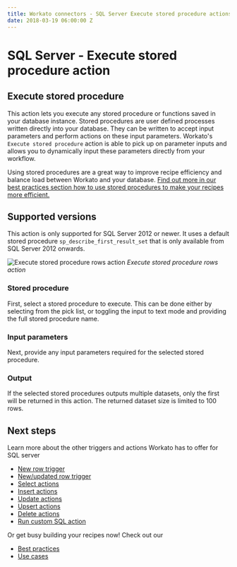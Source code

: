 ```yaml
---
title: Workato connectors - SQL Server Execute stored procedure actions
date: 2018-03-19 06:00:00 Z
---
```


# SQL Server - Execute stored procedure action

## Execute stored procedure
This action lets you execute any stored procedure or functions saved in your database instance. Stored procedures are user defined processes written directly into your database. They can be written to accept input parameters and perform actions on these input parameters. Workato's `Execute stored procedure` action is able to pick up on parameter inputs and allows you to dynamically input these parameters directly from your workflow.

Using stored procedures are a great way to improve recipe efficiency and balance load between Workato and your database. [Find out more in our best practices section how to use stored procedures to make your recipes more efficient.](/connectors/mssql/best-practices.md#using-custom-sql-and-stored-procedures-in-workato-and-why-you-should-do-so)

## Supported versions
This action is only supported for SQL Server 2012 or newer. It uses a default stored procedure `sp_describe_first_result_set` that is only available from SQL Server 2012 onwards.

![Execute stored procedure rows action](~@img/mssql/stored-procedure.png)
*Execute stored procedure rows action*

### Stored procedure
First, select a stored procedure to execute. This can be done either by selecting from the pick list, or toggling the input to text mode and providing the full stored procedure name.

### Input parameters
Next, provide any input parameters required for the selected stored procedure.

### Output
If the selected stored procedures outputs multiple datasets, only the first will be returned in this action. The returned dataset size is limited to 100 rows.

## Next steps
Learn more about the other triggers and actions Workato has to offer for SQL server
  * [New row trigger](/connectors/mssql/new-row-trigger.md)
  * [New/updated row trigger](/connectors/mssql/updated-row-trigger.md)
  * [Select actions](/connectors/mssql/select.md)
  * [Insert actions](/connectors/mssql/insert.md)
  * [Update actions](/connectors/mssql/update.md)
  * [Upsert actions](/connectors/mssql/upsert.md)
  * [Delete actions](/connectors/mssql/delete.md)
  * [Run custom SQL action](/connectors/mssql/run_sql.md)

Or get busy building your recipes now! Check out our
  * [Best practices](/connectors/mssql/best-practices.md)
  * [Use cases](/connectors/database-common-use-cases.md)

